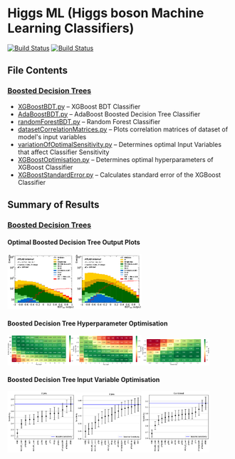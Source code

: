 # Higgs ML (Higgs boson Machine Learning Classifiers)

[![Build Status](https://img.shields.io/badge/build-v1.0-brightgreen)](https://github.com/louisheery/higgs-ML)
[![Build Status](https://img.shields.io/badge/build_status-published-brightgreen)](https://github.com/louisheery/plug-and-play-ML)

## File Contents  
### [Boosted Decision Trees](boosted-decision-tree-ml)
- [XGBoostBDT.py](boosted-decision-tree-ml/XGBoostBDT.py) – XGBoost BDT Classifier
- [AdaBoostBDT.py](boosted-decision-tree-ml/adaboostBDT.py) – AdaBoost Boosted Decision Tree Classifier
- [randomForestBDT.py](boosted-decision-tree-ml/randomForestBDT.py) – Random Forest Classifier
- [datasetCorrelationMatrices.py](boosted-decision-tree-ml/datasetCorrelationMatrices.py) – Plots correlation matrices of dataset of model's input variables
- [variationOfOptimalSensitivity.py](boosted-decision-tree-ml/variationOfOptimalSensitivity.py) – Determines optimal Input Variables that affect Classifier Sensitivity
- [XGBoostOptimisation.py](boosted-decision-tree-ml/XGBoostOptimisation.py) – Determines optimal hyperparameters of XGBoost Classifier
- [XGBoostStandardError.py](boosted-decision-tree-ml/XGBoostStandardError.py) – Calculates standard error of the XGBoost Classifier

## Summary of Results
### [Boosted Decision Trees](boosted-decision-tree-ml)
#### Optimal Boosted Decision Tree Output Plots
<img src="https://github.com/louisheery/higgs-ml/blob/master/boosted-decision-tree-ml/outputs/XGBoost_2Jets_200estimators_4depth_0.15learnrate.png" width="30%"><img src="https://github.com/louisheery/higgs-ml/blob/master/boosted-decision-tree-ml/outputs/XGBoost_3Jets_200estimators_4depth_0.15learnrate.png" width="30%">

#### Boosted Decision Tree Hyperparameter Optimisation
<img src="https://github.com/louisheery/higgs-ml/blob/master/boosted-decision-tree-ml/outputs/XGBoost_maxdepthnestimators.png" width="30%"><img src="https://github.com/louisheery/higgs-ml/blob/master/boosted-decision-tree-ml/outputs/XGBoost_maxdepthlearnrate.png" width="30%"><img src="https://github.com/louisheery/higgs-ml/blob/master/boosted-decision-tree-ml/outputs/XGBoost_samplesizelearnrate.png" width="30%">

#### Boosted Decision Tree Input Variable Optimisation
<img src="https://github.com/louisheery/higgs-ml/blob/master/boosted-decision-tree-ml/outputs/VariationOfOptimalSensitivity_2_Jets.png" width="30%"><img src="https://github.com/louisheery/higgs-ml/blob/master/boosted-decision-tree-ml/outputs/VariationOfOptimalSensitivity_3_Jets.png" width="30%"><img src="https://github.com/louisheery/higgs-ml/blob/master/boosted-decision-tree-ml/outputs/VariationOfOptimalSensitivity_Combined.png" width="30%">
